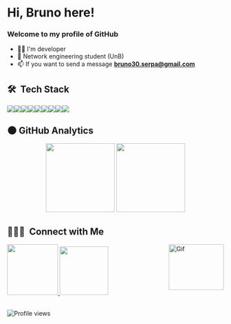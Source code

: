 <div align="left">
  <h1>Hi, Bruno here!</h1>
</div>


### Welcome to my profile of GitHub

- 🧑‍💻 I'm developer
- 📘 Network engineering student (UnB)
- 📫 If you want to send a message  **bruno30.serpa@gmail.com**

## 🛠 &nbsp;Tech Stack 

<div style="display: flex">
  <img src="https://skillicons.dev/icons?i=html"/>
  <img src="https://skillicons.dev/icons?i=css"/>
  <img src="https://skillicons.dev/icons?i=js"/>
  <img src="https://skillicons.dev/icons?i=electron"/>
  <img src="https://skillicons.dev/icons?i=cpp"/>
  <img src="https://skillicons.dev/icons?i=ps"/>
  <img src="https://skillicons.dev/icons?i=ai"/>
  <img src="https://skillicons.dev/icons?i=figma"/>
  <img src="https://skillicons.dev/icons?i=gamemakerstudio"/>
</div>

## :new_moon: GitHub Analytics

<div align="center">
  <img height="160em" src="https://github-readme-stats.vercel.app/api?username=Bruno-serpa&show_icons=true&theme=transparent&&rank_icon=github&custom_title=Bruno-Serpa"/>
  <img height="160em" src="https://github-readme-stats.vercel.app/api/top-langs/?username=Bruno-serpa&layout=compact&theme=transparent"/>
</div>

## 👨🏻‍💼 &nbsp;Connect with Me

<div display="flex" gap="30px">

  <a href="https://www.linkedin.com/in/bruno-serpa-491108281/" target="_blank" rel="external" alt="Linkedin">
  <img width="118px" src="https://img.shields.io/badge/LinkedIn-0077B5?style=for-the-badge&logo=linkedin&logoColor=white"/> 
  </a>
  <a href="mailto:bruno30.serpa@gmail.com" target="_blank" rel="external" alt="Gmail">
  <img width="113px" src="https://img.shields.io/badge/Gmail-D14836?style=for-the-badge&logo=gmail&logoColor=white"/> 
  </a>

  <img align="right" alt="Gif" height="106" width="128" src="https://static.wixstatic.com/media/9affd1_c418a4df42c847e08424f4e6dd149a90~mv2.gif" />
</div>

<br>
<p align="left"> 
<img src="https://komarev.com/ghpvc/?username=Bruno-Serpa&color=blue" alt="Profile views" /> 
</p>
